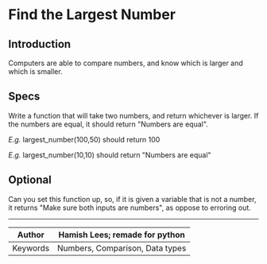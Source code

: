 # Find the Largest Number

## Introduction

Computers are able to compare numbers, and know which is larger and which is smaller.

## Specs

Write a function that will take two numbers, and return whichever is larger. If the numbers are equal, it should return "Numbers are equal".

*E.g.* largest_number(100,50) should return 100

*E.g.* largest_number(10,10) should return "Numbers are equal"


## Optional

Can you set this function up, so, if it is given a variable that is not a number, it returns "Make sure both inputs are numbers", as oppose to erroring out.

---
Author | Hamish Lees; remade for python
--- | ---
Keywords | Numbers, Comparison, Data types
